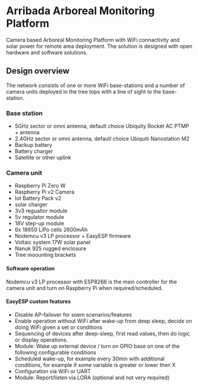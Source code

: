 # Arribada Arboreal Monitoring Platform
Camera based Arboreal Monitoring Platform with WiFi connactivity and solar power for remote area deployment. The solution is designed with open hardware and software solutions.

## Design overview
The network consists of one or more WiFi base-stations and a number of camera units deployed in the tree tops with a line of sight to the base-station.

### Base station
 * 5GHz sector or omni antenna, default choice Ubiquity Rocket AC PTMP + antenna
 * 2.4GHz sector or omni antenna, defautl choice Ubiquiti Nanostation M2
 * Backup battery
 * Battery charger
 * Satellite or other uplink
 
### Camera unit
 * Raspberry Pi Zero W
 * Raspberry Pi v2 Camera
 * Iot Battery Pack v2
  * solar charger
  * 3v3 regualtor module
  * 5v regulator module
  * 18V step-up module
  * 6x 18650 LiPo cells 2600mAh
 * Nodemcu v3 LP processor + EasyESP firmware
 * Voltaic system 17W solar panel
 * Nanuk 925 rugged enclosure
 * Tree moounting brackets
 
#### Software operation
Nodemcu v3 LP processor with ESP8266 is the main controller for the camera unit and turn on Raspberry Pi when required/scheduled.
 
#### EasyESP custom features
 * Disable AP-failover for soem scenarios/features
 * Enable operation without WiFi after wake-up from deep sleep, decide on doing WiFi given a set or conditions
 * Sequencing of devices after deep-sleep, first read values, then do logic or display operations.
 * Module: Wake up external device / turn on GPIO base on one of the following configurable conditions
  * Scheduled wake-up, for example every 30min with additional conditions, for example if some variable is greater or lower then X
  * Configuration via WiFi or UART
 * Module: Report/listen via LORA (optional and not very required)
 
 
